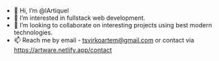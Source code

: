 - 👋 Hi, I’m @lArtiquel
- 👀 I’m interested in fullstack web development.
- 💞️ I’m looking to collaborate on interesting projects using best modern technologies.
- 📫 Reach me by email - tsvirkoartem@gmail.com or contact via https://artware.netlify.app/contact

<!---
lArtiquel/lArtiquel is a ✨ special ✨ repository because its `README.md` (this file) appears on your GitHub profile.
You can click the Preview link to take a look at your changes.
--->
